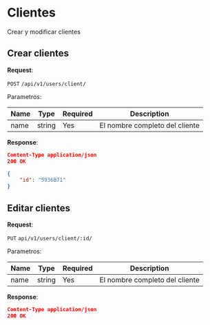 # Clientes
Crear y modificar clientes

## Crear clientes

**Request**:

`POST` `/api/v1/users/client/`

Parametros:

Name       | Type   | Required | Description
-----------|--------|----------|------------
name       | string | Yes      | El nombre completo del cliente


**Response**:

```json
Content-Type application/json
200 OK

{
    "id": "5936B71"
}
```

## Editar clientes

**Request**:

`PUT` `api/v1/users/client/:id/`

Parametros:

Name       | Type   | Required | Description
-----------|--------|----------|------------
name       | string | Yes      | El nombre completo del cliente


**Response**:

```json
Content-Type application/json
200 OK
```
